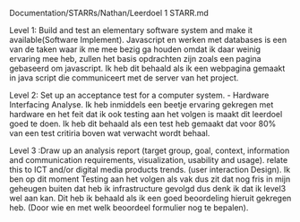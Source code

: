 Documentation/STARRs/Nathan/Leerdoel 1 STARR.md

Level 1: Build and test an elementary software system and make it available(Software Implement).
Javascript en werken met databases is een van de taken waar ik me mee bezig ga houden omdat ik daar weinig ervaring mee heb, zullen het basis opdrachten zijn zoals een pagina gebaseerd om javascript. Ik heb dit behaald als ik een webpagina gemaakt in java script die communiceert met de server van het project.

Level 2: Set up an acceptance test for a computer system. - Hardware Interfacing Analyse.
Ik heb inmiddels een beetje ervaring gekregen met hardware en het feit dat ik ook testing aan het volgen is maakt dit leerdoel goed te doen. Ik heb dit behaald als een test heb gemaakt dat voor 80% van een test critiria boven wat verwacht wordt behaal. 

Level 3 :Draw up an analysis report (target group, goal, context, information and communication requirements, visualization, usability and usage).
relate this to ICT and/or digital media products trends. (user interaction Design).
Ik ben op dit moment Testing aan het volgen als vak dus zit dat nog fris in mijn geheugen buiten dat heb ik infrastructure gevolgd dus denk ik dat ik level3 wel aan kan. Dit heb ik behaald als ik een goed beoordeling hieruit gekregen heb. (Door wie en met welk beoordeel formulier nog te bepalen).
